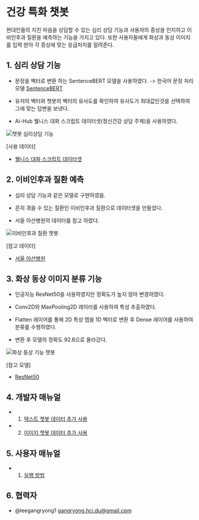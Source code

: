 # 건강 특화 챗봇
현대인들의 지친 마음을 상담할 수 있는 심리 상담 기능과 사용자의 증상을 인지하고 이비인후과 질환을 예측하는 기능을 가지고 있다. 또한 사용자들에게 화상과 동상 이미지를 입력 받아 각 증상에 맞는 응급처치를 알려준다.

## 1. 심리 상담 기능
* 문장을 벡터로 변환 하는 SentenceBERT 모델을 사용하였다.
   -> 한국어 문장 처리 모델 [SentenceBERT](https://huggingface.co/jhgan/ko-sroberta-multitask)
* 유저의 벡터와 챗봇의 벡터의 유사도를 확인하여 유사도가 최대값인것을 선택하여 그에 맞는 답변을 보낸다.

* Ai-Hub 웰니스 대화 스크립트 데이터셋(정신건강 상담 주제)을 사용하였다.

![챗봇 심리상담 기능](https://github.com/younga13/mental-health-chatbot/assets/129020528/b7b052f2-b03c-49de-b6f2-9ba3ed9b56ac)

[사용 데이터]
* [웰니스 대화 스크립트 데이터셋](https://www.aihub.or.kr/aihubdata/data/view.do?currMenu=120&topMenu=100&dataSetSn=267&aihubDataSe=extrldata)

## 2. 이비인후과 질환 예측
* 심리 상담 기능과 같은 모델로 구현하였음.

* 흔히 겪을 수 있는 질환인 이비인후과 질환으로 데이터셋을 만들었다.

* 서울 아산병원의 데이터를 참고 하였다.

![이비인후과 질환 챗봇](https://github.com/younga13/mental-health-chatbot/assets/129020528/4ed84754-a22a-4d3f-b935-ff3a208fd2ec)

[참고 데이터]
* [서울 아산병원](http://ent.amc.seoul.kr/asan/depts/ent/K/disease.do?menuId=4076)

## 3. 화상 동상 이미지 분류 기능
* 인공지능 ResNet50을 사용하였지만 정확도가 높지 않아 변경하였다.

* Conv2D와 MaxPooling2D 레이러를 사용하여 특성 추출하였다.

* Flatten 레이어를 통해 2D 특성 맵을 1D 벡터로 변환 후 Dense 레이어를 사용하여 분류를 수행하였다. 

* 변환 후 모델의 정확도 92.6으로 올라갔다.

![화상 동상 기능 챗봇](https://github.com/younga13/mental-health-chatbot/assets/129020528/6600f897-80cf-44c5-b46f-8252ccbbb084)

[참고 모델]
* [ResNet50](https://github.com/younga13/080263/tree/master/chap5)

## 4. 개발자 매뉴얼

* 1. [텍스트 쳇봇 데이터 추가 사용](https://github.com/younga13/mental-health-chatbot/wiki/%EA%B0%9C%EB%B0%9C%EC%9E%90-%EB%A7%A4%EB%89%B4%EC%96%BC%7C-%ED%85%8D%EC%8A%A4%ED%8A%B8-%EA%B8%B0%EB%8A%A5-%EC%B6%94%EA%B0%80)
* 2. [이미지 챗봇 데이터 추가 사용](https://github.com/younga13/mental-health-chatbot/wiki/%EA%B0%9C%EB%B0%9C%EC%9E%90-%EB%A7%A4%EB%89%B4%EC%96%BC%7C-%ED%85%8D%EC%8A%A4%ED%8A%B8-%EA%B8%B0%EB%8A%A5-%EC%B6%94%EA%B0%80)

## 5. 사용자 매뉴얼
* 1. [실행 방법](https://github.com/younga13/mental-health-chatbot/wiki/%EC%82%AC%EC%9A%A9%EC%9E%90-%EB%A7%A4%EB%89%B4%EC%96%BC-%7C-%EC%8B%A4%ED%96%89-%EB%B0%A9%EB%B2%95)

## 6. 협력자
*  @leegangryong1  gangryong.hci.du@gmail.cpm

